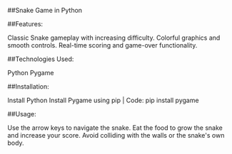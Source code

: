 ##Snake Game in Python

##Features:

Classic Snake gameplay with increasing difficulty.
Colorful graphics and smooth controls.
Real-time scoring and game-over functionality.

##Technologies Used:

Python
Pygame

##Installation:

Install Python
Install Pygame using pip | Code: pip install pygame

##Usage:

Use the arrow keys to navigate the snake.
Eat the food to grow the snake and increase your score.
Avoid colliding with the walls or the snake's own body.
